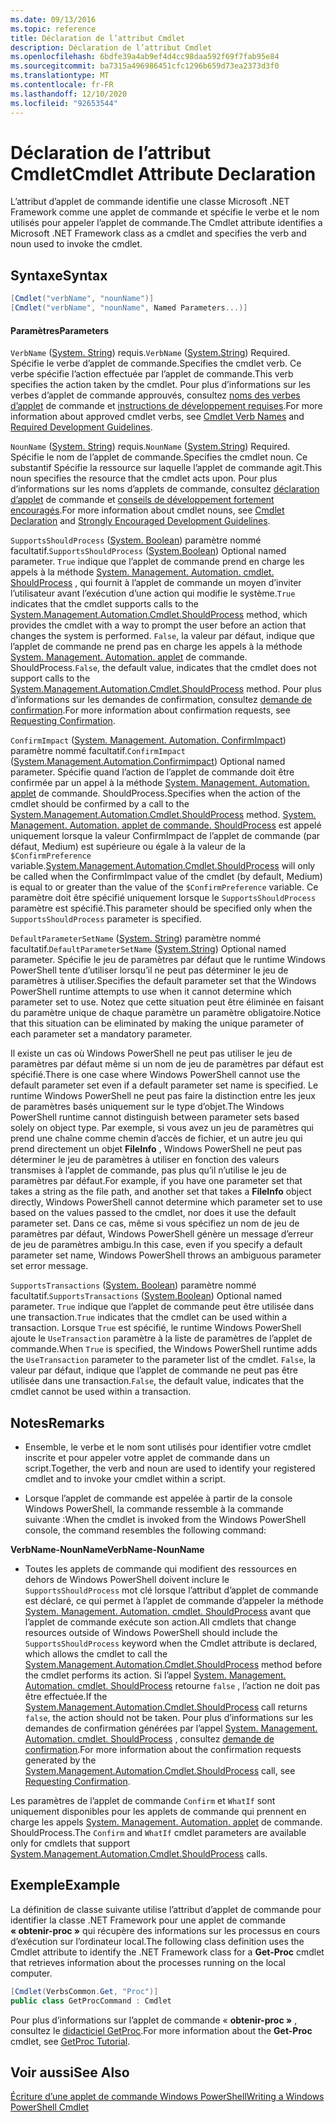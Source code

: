 ```yaml
---
ms.date: 09/13/2016
ms.topic: reference
title: Déclaration de l’attribut Cmdlet
description: Déclaration de l’attribut Cmdlet
ms.openlocfilehash: 6bdfe39a4ab9ef4d4cc98daa592f69f7fab95e84
ms.sourcegitcommit: ba7315a496986451cfc1296b659d73ea2373d3f0
ms.translationtype: MT
ms.contentlocale: fr-FR
ms.lasthandoff: 12/10/2020
ms.locfileid: "92653544"
---
```

# <a name="cmdlet-attribute-declaration"></a><span data-ttu-id="441da-103">Déclaration de l’attribut Cmdlet</span><span class="sxs-lookup"><span data-stu-id="441da-103">Cmdlet Attribute Declaration</span></span>

<span data-ttu-id="441da-104">L’attribut d’applet de commande identifie une classe Microsoft .NET Framework comme une applet de commande et spécifie le verbe et le nom utilisés pour appeler l’applet de commande.</span><span class="sxs-lookup"><span data-stu-id="441da-104">The Cmdlet attribute identifies a Microsoft .NET Framework class as a cmdlet and specifies the verb and noun used to invoke the cmdlet.</span></span>

## <a name="syntax"></a><span data-ttu-id="441da-105">Syntaxe</span><span class="sxs-lookup"><span data-stu-id="441da-105">Syntax</span></span>

```csharp
[Cmdlet("verbName", "nounName")]
[Cmdlet("verbName", "nounName", Named Parameters...)]
```

#### <a name="parameters"></a><span data-ttu-id="441da-106">Paramètres</span><span class="sxs-lookup"><span data-stu-id="441da-106">Parameters</span></span>

<span data-ttu-id="441da-107">`VerbName` ([System. String](/dotnet/api/System.String)) requis.</span><span class="sxs-lookup"><span data-stu-id="441da-107">`VerbName` ([System.String](/dotnet/api/System.String)) Required.</span></span> <span data-ttu-id="441da-108">Spécifie le verbe d’applet de commande.</span><span class="sxs-lookup"><span data-stu-id="441da-108">Specifies the cmdlet verb.</span></span> <span data-ttu-id="441da-109">Ce verbe spécifie l’action effectuée par l’applet de commande.</span><span class="sxs-lookup"><span data-stu-id="441da-109">This verb specifies the action taken by the cmdlet.</span></span> <span data-ttu-id="441da-110">Pour plus d’informations sur les verbes d’applet de commande approuvés, consultez [noms des verbes d’applet](./approved-verbs-for-windows-powershell-commands.md) de commande et [instructions de développement requises](./required-development-guidelines.md).</span><span class="sxs-lookup"><span data-stu-id="441da-110">For more information about approved cmdlet verbs, see [Cmdlet Verb Names](./approved-verbs-for-windows-powershell-commands.md) and [Required Development Guidelines](./required-development-guidelines.md).</span></span>

<span data-ttu-id="441da-111">`NounName` ([System. String](/dotnet/api/System.String)) requis.</span><span class="sxs-lookup"><span data-stu-id="441da-111">`NounName` ([System.String](/dotnet/api/System.String)) Required.</span></span> <span data-ttu-id="441da-112">Spécifie le nom de l’applet de commande.</span><span class="sxs-lookup"><span data-stu-id="441da-112">Specifies the cmdlet noun.</span></span> <span data-ttu-id="441da-113">Ce substantif Spécifie la ressource sur laquelle l’applet de commande agit.</span><span class="sxs-lookup"><span data-stu-id="441da-113">This noun specifies the resource that the cmdlet acts upon.</span></span> <span data-ttu-id="441da-114">Pour plus d’informations sur les noms d’applets de commande, consultez [déclaration d’applet](./cmdlet-class-declaration.md) de commande et [conseils de développement fortement encouragés](./strongly-encouraged-development-guidelines.md).</span><span class="sxs-lookup"><span data-stu-id="441da-114">For more information about cmdlet nouns, see [Cmdlet Declaration](./cmdlet-class-declaration.md) and [Strongly Encouraged Development Guidelines](./strongly-encouraged-development-guidelines.md).</span></span>

<span data-ttu-id="441da-115">`SupportsShouldProcess` ([System. Boolean](/dotnet/api/System.Boolean)) paramètre nommé facultatif.</span><span class="sxs-lookup"><span data-stu-id="441da-115">`SupportsShouldProcess` ([System.Boolean](/dotnet/api/System.Boolean)) Optional named parameter.</span></span> <span data-ttu-id="441da-116">`True` indique que l’applet de commande prend en charge les appels à la méthode [System. Management. Automation. cmdlet. ShouldProcess](/dotnet/api/System.Management.Automation.Cmdlet.ShouldProcess) , qui fournit à l’applet de commande un moyen d’inviter l’utilisateur avant l’exécution d’une action qui modifie le système.</span><span class="sxs-lookup"><span data-stu-id="441da-116">`True` indicates that the cmdlet supports calls to the [System.Management.Automation.Cmdlet.ShouldProcess](/dotnet/api/System.Management.Automation.Cmdlet.ShouldProcess) method, which provides the cmdlet with a way to prompt the user before an action that changes the system is performed.</span></span> <span data-ttu-id="441da-117">`False`, la valeur par défaut, indique que l’applet de commande ne prend pas en charge les appels à la méthode [System. Management. Automation. applet](/dotnet/api/System.Management.Automation.Cmdlet.ShouldProcess) de commande. ShouldProcess.</span><span class="sxs-lookup"><span data-stu-id="441da-117">`False`, the default value, indicates that the cmdlet does not support calls to the [System.Management.Automation.Cmdlet.ShouldProcess](/dotnet/api/System.Management.Automation.Cmdlet.ShouldProcess) method.</span></span> <span data-ttu-id="441da-118">Pour plus d’informations sur les demandes de confirmation, consultez [demande de confirmation](./requesting-confirmation-from-cmdlets.md).</span><span class="sxs-lookup"><span data-stu-id="441da-118">For more information about confirmation requests, see [Requesting Confirmation](./requesting-confirmation-from-cmdlets.md).</span></span>

<span data-ttu-id="441da-119">`ConfirmImpact` ([System. Management. Automation. ConfirmImpact](/dotnet/api/System.Management.Automation.ConfirmImpact)) paramètre nommé facultatif.</span><span class="sxs-lookup"><span data-stu-id="441da-119">`ConfirmImpact` ([System.Management.Automation.Confirmimpact](/dotnet/api/System.Management.Automation.ConfirmImpact)) Optional named parameter.</span></span> <span data-ttu-id="441da-120">Spécifie quand l’action de l’applet de commande doit être confirmée par un appel à la méthode [System. Management. Automation. applet](/dotnet/api/System.Management.Automation.Cmdlet.ShouldProcess) de commande. ShouldProcess.</span><span class="sxs-lookup"><span data-stu-id="441da-120">Specifies when the action of the cmdlet should be confirmed by a call to the [System.Management.Automation.Cmdlet.ShouldProcess](/dotnet/api/System.Management.Automation.Cmdlet.ShouldProcess) method.</span></span> <span data-ttu-id="441da-121">[System. Management. Automation. applet de commande. ShouldProcess](/dotnet/api/System.Management.Automation.Cmdlet.ShouldProcess) est appelé uniquement lorsque la valeur ConfirmImpact de l’applet de commande (par défaut, Medium) est supérieure ou égale à la valeur de la `$ConfirmPreference` variable.</span><span class="sxs-lookup"><span data-stu-id="441da-121">[System.Management.Automation.Cmdlet.ShouldProcess](/dotnet/api/System.Management.Automation.Cmdlet.ShouldProcess) will only be called when the ConfirmImpact value of the cmdlet (by default, Medium) is equal to or greater than the value of the `$ConfirmPreference` variable.</span></span> <span data-ttu-id="441da-122">Ce paramètre doit être spécifié uniquement lorsque le `SupportsShouldProcess` paramètre est spécifié.</span><span class="sxs-lookup"><span data-stu-id="441da-122">This parameter should be specified only when the `SupportsShouldProcess` parameter is specified.</span></span>

<span data-ttu-id="441da-123">`DefaultParameterSetName` ([System. String](/dotnet/api/System.String)) paramètre nommé facultatif.</span><span class="sxs-lookup"><span data-stu-id="441da-123">`DefaultParameterSetName` ([System.String](/dotnet/api/System.String)) Optional named parameter.</span></span> <span data-ttu-id="441da-124">Spécifie le jeu de paramètres par défaut que le runtime Windows PowerShell tente d’utiliser lorsqu’il ne peut pas déterminer le jeu de paramètres à utiliser.</span><span class="sxs-lookup"><span data-stu-id="441da-124">Specifies the default parameter set that the Windows PowerShell runtime attempts to use when it cannot determine which parameter set to use.</span></span> <span data-ttu-id="441da-125">Notez que cette situation peut être éliminée en faisant du paramètre unique de chaque paramètre un paramètre obligatoire.</span><span class="sxs-lookup"><span data-stu-id="441da-125">Notice that this situation can be eliminated by making the unique parameter of each parameter set a mandatory parameter.</span></span>

<span data-ttu-id="441da-126">Il existe un cas où Windows PowerShell ne peut pas utiliser le jeu de paramètres par défaut même si un nom de jeu de paramètres par défaut est spécifié.</span><span class="sxs-lookup"><span data-stu-id="441da-126">There is one case where Windows PowerShell cannot use the default parameter set even if a default parameter set name is specified.</span></span> <span data-ttu-id="441da-127">Le runtime Windows PowerShell ne peut pas faire la distinction entre les jeux de paramètres basés uniquement sur le type d’objet.</span><span class="sxs-lookup"><span data-stu-id="441da-127">The Windows PowerShell runtime cannot distinguish between parameter sets based solely on object type.</span></span> <span data-ttu-id="441da-128">Par exemple, si vous avez un jeu de paramètres qui prend une chaîne comme chemin d’accès de fichier, et un autre jeu qui prend directement un objet **FileInfo** , Windows PowerShell ne peut pas déterminer le jeu de paramètres à utiliser en fonction des valeurs transmises à l’applet de commande, pas plus qu’il n’utilise le jeu de paramètres par défaut.</span><span class="sxs-lookup"><span data-stu-id="441da-128">For example, if you have one parameter set that takes a string as the file path, and another set that takes a **FileInfo** object directly, Windows PowerShell cannot determine which parameter set to use based on the values passed to the cmdlet, nor does it use the default parameter set.</span></span> <span data-ttu-id="441da-129">Dans ce cas, même si vous spécifiez un nom de jeu de paramètres par défaut, Windows PowerShell génère un message d’erreur de jeu de paramètres ambigu.</span><span class="sxs-lookup"><span data-stu-id="441da-129">In this case, even if you specify a default parameter set name, Windows PowerShell throws an ambiguous parameter set error message.</span></span>

<span data-ttu-id="441da-130">`SupportsTransactions` ([System. Boolean](/dotnet/api/System.Boolean)) paramètre nommé facultatif.</span><span class="sxs-lookup"><span data-stu-id="441da-130">`SupportsTransactions` ([System.Boolean](/dotnet/api/System.Boolean)) Optional named parameter.</span></span> <span data-ttu-id="441da-131">`True` indique que l’applet de commande peut être utilisée dans une transaction.</span><span class="sxs-lookup"><span data-stu-id="441da-131">`True` indicates that the cmdlet can be used within a transaction.</span></span> <span data-ttu-id="441da-132">Lorsque `True` est spécifié, le runtime Windows PowerShell ajoute le `UseTransaction` paramètre à la liste de paramètres de l’applet de commande.</span><span class="sxs-lookup"><span data-stu-id="441da-132">When `True` is specified, the Windows PowerShell runtime adds the `UseTransaction` parameter to the parameter list of the cmdlet.</span></span> <span data-ttu-id="441da-133">`False`, la valeur par défaut, indique que l’applet de commande ne peut pas être utilisée dans une transaction.</span><span class="sxs-lookup"><span data-stu-id="441da-133">`False`, the default value, indicates that the cmdlet cannot be used within a transaction.</span></span>

## <a name="remarks"></a><span data-ttu-id="441da-134">Notes</span><span class="sxs-lookup"><span data-stu-id="441da-134">Remarks</span></span>

- <span data-ttu-id="441da-135">Ensemble, le verbe et le nom sont utilisés pour identifier votre cmdlet inscrite et pour appeler votre applet de commande dans un script.</span><span class="sxs-lookup"><span data-stu-id="441da-135">Together, the verb and noun are used to identify your registered cmdlet and to invoke your cmdlet within a script.</span></span>

- <span data-ttu-id="441da-136">Lorsque l’applet de commande est appelée à partir de la console Windows PowerShell, la commande ressemble à la commande suivante :</span><span class="sxs-lookup"><span data-stu-id="441da-136">When the cmdlet is invoked from the Windows PowerShell console, the command resembles the following command:</span></span>

<span data-ttu-id="441da-137">**VerbName-NounName**</span><span class="sxs-lookup"><span data-stu-id="441da-137">**VerbName-NounName**</span></span>

- <span data-ttu-id="441da-138">Toutes les applets de commande qui modifient des ressources en dehors de Windows PowerShell doivent inclure le `SupportsShouldProcess` mot clé lorsque l’attribut d’applet de commande est déclaré, ce qui permet à l’applet de commande d’appeler la méthode [System. Management. Automation. cmdlet. ShouldProcess](/dotnet/api/System.Management.Automation.Cmdlet.ShouldProcess) avant que l’applet de commande exécute son action.</span><span class="sxs-lookup"><span data-stu-id="441da-138">All cmdlets that change resources outside of Windows PowerShell should include the `SupportsShouldProcess` keyword when the Cmdlet attribute is declared, which allows the cmdlet to call the [System.Management.Automation.Cmdlet.ShouldProcess](/dotnet/api/System.Management.Automation.Cmdlet.ShouldProcess) method before the cmdlet performs its action.</span></span> <span data-ttu-id="441da-139">Si l’appel [System. Management. Automation. cmdlet. ShouldProcess](/dotnet/api/System.Management.Automation.Cmdlet.ShouldProcess) retourne `false` , l’action ne doit pas être effectuée.</span><span class="sxs-lookup"><span data-stu-id="441da-139">If the [System.Management.Automation.Cmdlet.ShouldProcess](/dotnet/api/System.Management.Automation.Cmdlet.ShouldProcess) call returns `false`, the action should not be taken.</span></span> <span data-ttu-id="441da-140">Pour plus d’informations sur les demandes de confirmation générées par l’appel [System. Management. Automation. cmdlet. ShouldProcess](/dotnet/api/System.Management.Automation.Cmdlet.ShouldProcess) , consultez [demande de confirmation](./requesting-confirmation-from-cmdlets.md).</span><span class="sxs-lookup"><span data-stu-id="441da-140">For more information about the confirmation requests generated by the [System.Management.Automation.Cmdlet.ShouldProcess](/dotnet/api/System.Management.Automation.Cmdlet.ShouldProcess) call, see [Requesting Confirmation](./requesting-confirmation-from-cmdlets.md).</span></span>

<span data-ttu-id="441da-141">Les paramètres de l’applet de commande `Confirm` et `WhatIf` sont uniquement disponibles pour les applets de commande qui prennent en charge les appels [System. Management. Automation. applet](/dotnet/api/System.Management.Automation.Cmdlet.ShouldProcess) de commande. ShouldProcess.</span><span class="sxs-lookup"><span data-stu-id="441da-141">The `Confirm` and `WhatIf` cmdlet parameters are available only for cmdlets that support [System.Management.Automation.Cmdlet.ShouldProcess](/dotnet/api/System.Management.Automation.Cmdlet.ShouldProcess) calls.</span></span>

## <a name="example"></a><span data-ttu-id="441da-142">Exemple</span><span class="sxs-lookup"><span data-stu-id="441da-142">Example</span></span>

<span data-ttu-id="441da-143">La définition de classe suivante utilise l’attribut d’applet de commande pour identifier la classe .NET Framework pour une applet de commande **« obtenir-proc »** qui récupère des informations sur les processus en cours d’exécution sur l’ordinateur local.</span><span class="sxs-lookup"><span data-stu-id="441da-143">The following class definition uses the Cmdlet attribute to identify the .NET Framework class for a **Get-Proc** cmdlet that retrieves information about the processes running on the local computer.</span></span>

```csharp
[Cmdlet(VerbsCommon.Get, "Proc")]
public class GetProcCommand : Cmdlet
```

<span data-ttu-id="441da-144">Pour plus d’informations sur l’applet de commande « **obtenir-proc »** , consultez le [didacticiel GetProc](./getproc-tutorial.md).</span><span class="sxs-lookup"><span data-stu-id="441da-144">For more information about the **Get-Proc** cmdlet, see [GetProc Tutorial](./getproc-tutorial.md).</span></span>

## <a name="see-also"></a><span data-ttu-id="441da-145">Voir aussi</span><span class="sxs-lookup"><span data-stu-id="441da-145">See Also</span></span>

[<span data-ttu-id="441da-146">Écriture d’une applet de commande Windows PowerShell</span><span class="sxs-lookup"><span data-stu-id="441da-146">Writing a Windows PowerShell Cmdlet</span></span>](./writing-a-windows-powershell-cmdlet.md)
